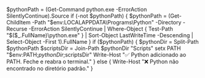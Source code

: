$pythonPath = (Get-Command python.exe -ErrorAction SilentlyContinue).Source
if (-not $pythonPath) {
    $pythonPath = (Get-ChildItem -Path "$env:LOCALAPPDATA\Programs\Python" -Directory -Recurse -ErrorAction SilentlyContinue | Where-Object { Test-Path "$($_.FullName)\python.exe" } | Sort-Object LastWriteTime -Descending | Select-Object -First 1).FullName
}
if ($pythonPath) {
    $pythonDir = Split-Path $pythonPath
    $scriptsDir = Join-Path $pythonDir "Scripts"
    setx PATH "$env:PATH;$pythonDir;$scriptsDir"
    Write-Host "✅ Python adicionado ao PATH. Feche e reabra o terminal."
} else {
    Write-Host "❌ Python não encontrado no diretório padrão."
}
